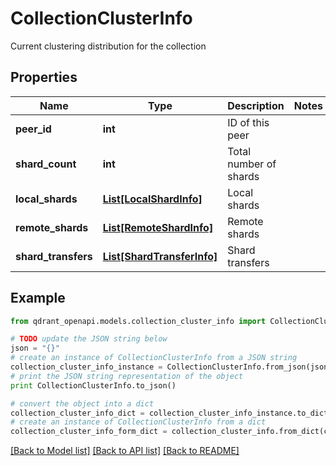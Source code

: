# CollectionClusterInfo

Current clustering distribution for the collection

## Properties
Name | Type | Description | Notes
------------ | ------------- | ------------- | -------------
**peer_id** | **int** | ID of this peer | 
**shard_count** | **int** | Total number of shards | 
**local_shards** | [**List[LocalShardInfo]**](LocalShardInfo.md) | Local shards | 
**remote_shards** | [**List[RemoteShardInfo]**](RemoteShardInfo.md) | Remote shards | 
**shard_transfers** | [**List[ShardTransferInfo]**](ShardTransferInfo.md) | Shard transfers | 

## Example

```python
from qdrant_openapi.models.collection_cluster_info import CollectionClusterInfo

# TODO update the JSON string below
json = "{}"
# create an instance of CollectionClusterInfo from a JSON string
collection_cluster_info_instance = CollectionClusterInfo.from_json(json)
# print the JSON string representation of the object
print CollectionClusterInfo.to_json()

# convert the object into a dict
collection_cluster_info_dict = collection_cluster_info_instance.to_dict()
# create an instance of CollectionClusterInfo from a dict
collection_cluster_info_form_dict = collection_cluster_info.from_dict(collection_cluster_info_dict)
```
[[Back to Model list]](../README.md#documentation-for-models) [[Back to API list]](../README.md#documentation-for-api-endpoints) [[Back to README]](../README.md)


